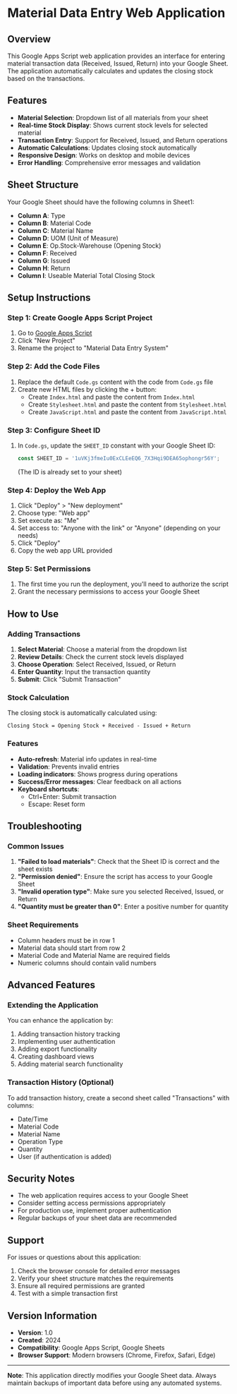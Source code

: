 # Material Data Entry Web Application

## Overview
This Google Apps Script web application provides an interface for entering material transaction data (Received, Issued, Return) into your Google Sheet. The application automatically calculates and updates the closing stock based on the transactions.

## Features
- **Material Selection**: Dropdown list of all materials from your sheet
- **Real-time Stock Display**: Shows current stock levels for selected material
- **Transaction Entry**: Support for Received, Issued, and Return operations
- **Automatic Calculations**: Updates closing stock automatically
- **Responsive Design**: Works on desktop and mobile devices
- **Error Handling**: Comprehensive error messages and validation

## Sheet Structure
Your Google Sheet should have the following columns in Sheet1:
- **Column A**: Type
- **Column B**: Material Code
- **Column C**: Material Name
- **Column D**: UOM (Unit of Measure)
- **Column E**: Op.Stock-Warehouse (Opening Stock)
- **Column F**: Received
- **Column G**: Issued
- **Column H**: Return
- **Column I**: Useable Material Total Closing Stock

## Setup Instructions

### Step 1: Create Google Apps Script Project
1. Go to [Google Apps Script](https://script.google.com)
2. Click "New Project"
3. Rename the project to "Material Data Entry System"

### Step 2: Add the Code Files
1. Replace the default `Code.gs` content with the code from `Code.gs` file
2. Create new HTML files by clicking the + button:
   - Create `Index.html` and paste the content from `Index.html`
   - Create `Stylesheet.html` and paste the content from `Stylesheet.html`
   - Create `JavaScript.html` and paste the content from `JavaScript.html`

### Step 3: Configure Sheet ID
1. In `Code.gs`, update the `SHEET_ID` constant with your Google Sheet ID:
   ```javascript
   const SHEET_ID = '1uVKj3fmeIu0ExCLEeEQ6_7X3Hqi9DEA65ophongr56Y';
   ```
   (The ID is already set to your sheet)

### Step 4: Deploy the Web App
1. Click "Deploy" > "New deployment"
2. Choose type: "Web app"
3. Set execute as: "Me"
4. Set access to: "Anyone with the link" or "Anyone" (depending on your needs)
5. Click "Deploy"
6. Copy the web app URL provided

### Step 5: Set Permissions
1. The first time you run the deployment, you'll need to authorize the script
2. Grant the necessary permissions to access your Google Sheet

## How to Use

### Adding Transactions
1. **Select Material**: Choose a material from the dropdown list
2. **Review Details**: Check the current stock levels displayed
3. **Choose Operation**: Select Received, Issued, or Return
4. **Enter Quantity**: Input the transaction quantity
5. **Submit**: Click "Submit Transaction"

### Stock Calculation
The closing stock is automatically calculated using:
```
Closing Stock = Opening Stock + Received - Issued + Return
```

### Features
- **Auto-refresh**: Material info updates in real-time
- **Validation**: Prevents invalid entries
- **Loading indicators**: Shows progress during operations
- **Success/Error messages**: Clear feedback on all actions
- **Keyboard shortcuts**: 
  - Ctrl+Enter: Submit transaction
  - Escape: Reset form

## Troubleshooting

### Common Issues
1. **"Failed to load materials"**: Check that the Sheet ID is correct and the sheet exists
2. **"Permission denied"**: Ensure the script has access to your Google Sheet
3. **"Invalid operation type"**: Make sure you selected Received, Issued, or Return
4. **"Quantity must be greater than 0"**: Enter a positive number for quantity

### Sheet Requirements
- Column headers must be in row 1
- Material data should start from row 2
- Material Code and Material Name are required fields
- Numeric columns should contain valid numbers

## Advanced Features

### Extending the Application
You can enhance the application by:
1. Adding transaction history tracking
2. Implementing user authentication
3. Adding export functionality
4. Creating dashboard views
5. Adding material search functionality

### Transaction History (Optional)
To add transaction history, create a second sheet called "Transactions" with columns:
- Date/Time
- Material Code
- Material Name
- Operation Type
- Quantity
- User (if authentication is added)

## Security Notes
- The web application requires access to your Google Sheet
- Consider setting access permissions appropriately
- For production use, implement proper authentication
- Regular backups of your sheet data are recommended

## Support
For issues or questions about this application:
1. Check the browser console for detailed error messages
2. Verify your sheet structure matches the requirements
3. Ensure all required permissions are granted
4. Test with a simple transaction first

## Version Information
- **Version**: 1.0
- **Created**: 2024
- **Compatibility**: Google Apps Script, Google Sheets
- **Browser Support**: Modern browsers (Chrome, Firefox, Safari, Edge)

---

**Note**: This application directly modifies your Google Sheet data. Always maintain backups of important data before using any automated systems.

